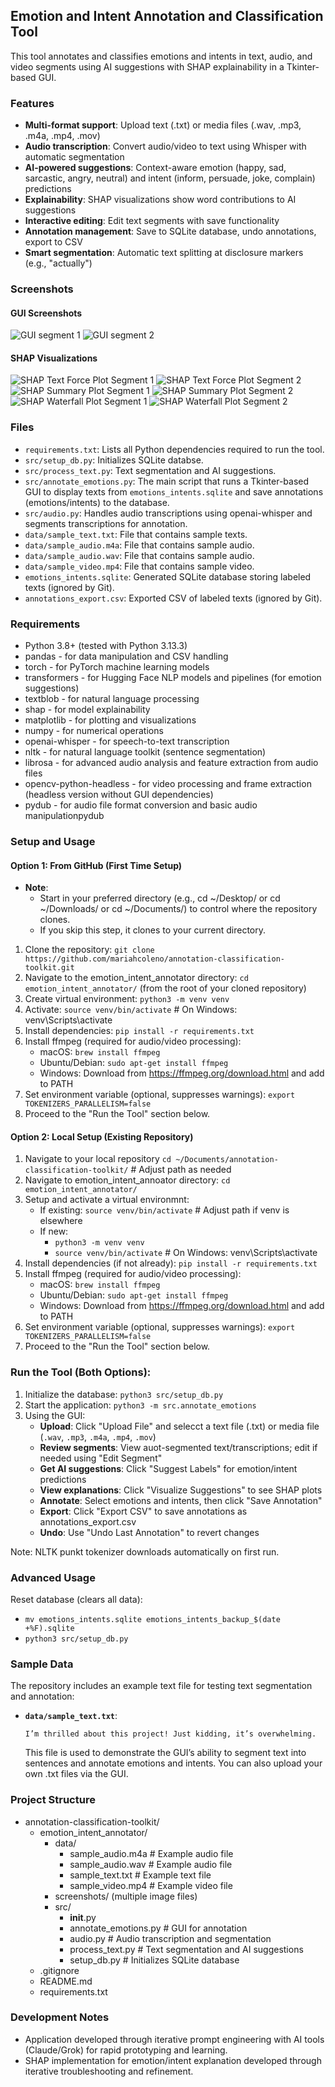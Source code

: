 ## Emotion and Intent Annotation and Classification Tool 
This tool annotates and classifies emotions and intents in text, audio, and video segments using AI suggestions with SHAP explainability in a Tkinter-based GUI.

### Features
- **Multi-format support**: Upload text (.txt) or media files (.wav, .mp3, .m4a, .mp4, .mov)
- **Audio transcription**: Convert audio/video to text using Whisper with automatic segmentation
- **AI-powered suggestions**: Context-aware emotion (happy, sad, sarcastic, angry, neutral) and intent (inform, persuade, joke, complain) predictions
- **Explainability**: SHAP visualizations show word contributions to AI suggestions
- **Interactive editing**: Edit text segments with save functionality
- **Annotation management**: Save to SQLite database, undo annotations, export to CSV
- **Smart segmentation**: Automatic text splitting at disclosure markers (e.g., "actually")

### Screenshots
#### GUI Screenshots
![GUI segment 1](screenshots/EmotionandIntentAnnotator_GUI_segment1.png)
![GUI segment 2](screenshots/EmotionandIntentAnnotator_GUI_segment2.png)

#### SHAP Visualizations
![SHAP Text Force Plot Segment 1](screenshots/shap_force_text_segment1.png)
![SHAP Text Force Plot Segment 2](screenshots/shap_force_text_segment2.png)
![SHAP Summary Plot Segment 1](screenshots/shap_summary_segment1.png)
![SHAP Summary Plot Segment 2](screenshots/shap_summary_segment2.png)
![SHAP Waterfall Plot Segment 1](screenshots/shap_waterfall_segment1.png)
![SHAP Waterfall Plot Segment 2](screenshots/shap_waterfall_segment2.png)

### Files
- `requirements.txt`: Lists all Python dependencies required to run the tool.
- `src/setup_db.py`: Initializes SQLite databse.
- `src/process_text.py`: Text segmentation and AI suggestions.
- `src/annotate_emotions.py`: The main script that runs a Tkinter-based GUI to display texts from `emotions_intents.sqlite` and save annotations (emotions/intents) to the database.
- `src/audio.py`: Handles audio transcriptions using openai-whisper and segments transcriptions for annotation. 
- `data/sample_text.txt`: File that contains sample texts.
- `data/sample_audio.m4a`: File that contains sample audio.
- `data/sample_audio.wav`: File that contains sample audio.
- `data/sample_video.mp4`: File that contains sample video.
- `emotions_intents.sqlite`: Generated SQLite database storing labeled texts (ignored by Git).
- `annotations_export.csv`: Exported CSV of labeled texts (ignored by Git).

### Requirements
- Python 3.8+ (tested with Python 3.13.3)
- pandas - for data manipulation and CSV handling
- torch - for PyTorch machine learning models
- transformers - for Hugging Face NLP models and pipelines (for emotion suggestions)
- textblob - for natural language processing
- shap - for model explainability
- matplotlib - for plotting and visualizations
- numpy - for numerical operations
- openai-whisper - for speech-to-text transcription
- nltk - for natural language toolkit (sentence segmentation)
- librosa - for advanced audio analysis and feature extraction from audio files
- opencv-python-headless - for video processing and frame extraction (headless version without GUI dependencies)
- pydub - for audio file format conversion and basic audio manipulationpydub

### Setup and Usage
#### Option 1: From GitHub (First Time Setup)
- **Note**:
  - Start in your preferred directory (e.g., cd ~/Desktop/ or cd ~/Downloads/ or cd ~/Documents/) to control where the repository clones. 
  - If you skip this step, it clones to your current directory.
1. Clone the repository: `git clone https://github.com/mariahcoleno/annotation-classification-toolkit.git`
2. Navigate to the emotion_intent_annotator directory: `cd emotion_intent_annotator/` (from the root of your cloned repository)
3. Create virtual environment: `python3 -m venv venv`
4. Activate: `source venv/bin/activate` # On Windows: venv\Scripts\activate
5. Install dependencies: `pip install -r requirements.txt`
6. Install ffmpeg (required for audio/video processing):
   - macOS: `brew install ffmpeg`
   - Ubuntu/Debian: `sudo apt-get install ffmpeg` 
   - Windows: Download from https://ffmpeg.org/download.html and add to PATH
7. Set environment variable (optional, suppresses warnings): `export TOKENIZERS_PARALLELISM=false`  
8. Proceed to the "Run the Tool" section below.

#### Option 2: Local Setup (Existing Repository)
1. Navigate to your local repository `cd ~/Documents/annotation-classification-toolkit/` # Adjust path as needed
2. Navigate to emotion_intent_annoator directory: `cd emotion_intent_annotator/`
3. Setup and activate a virtual environmnt:
   - If existing: `source venv/bin/activate` # Adjust path if venv is elsewhere
   - If new:
     - `python3 -m venv venv`
     - `source venv/bin/activate` # On Windows: venv\Scripts\activate
4. Install dependencies (if not already): `pip install -r requirements.txt` 
5. Install ffmpeg (required for audio/video processing):
   - macOS: `brew install ffmpeg`
   - Ubuntu/Debian: `sudo apt-get install ffmpeg`
   - Windows: Download from https://ffmpeg.org/download.html and add to PATH          
6. Set environment variable (optional, suppresses warnings): `export TOKENIZERS_PARALLELISM=false`
7. Proceed to the "Run the Tool" section below.

### Run the Tool (Both Options):
1. Initialize the database: `python3 src/setup_db.py`
2. Start the application: `python3 -m src.annotate_emotions` 
3. Using the GUI:
   - **Upload**: Click "Upload File" and selecct a text file (.txt) or media file (`.wav`, `.mp3`, `.m4a`, `.mp4`, `.mov`)
   - **Review segments**: View auot-segmented text/transcriptions; edit if needed using "Edit Segment"
   - **Get AI suggestions**: Click "Suggest Labels" for emotion/intent predictions
   - **View explanations**: Click "Visualize Suggestions" to see SHAP plots
   - **Annotate**: Select emotions and intents, then click "Save Annotation"
   - **Export**: Click "Export CSV" to save annotations as annotations_export.csv
   - **Undo**: Use "Undo Last Annotation" to revert changes

Note: NLTK punkt tokenizer downloads automatically on first run.
    
### Advanced Usage
Reset database (clears all data):
 - `mv emotions_intents.sqlite emotions_intents_backup_$(date +%F).sqlite`
 - `python3 src/setup_db.py`
    
### Sample Data
The repository includes an example text file for testing text segmentation and annotation:
- **`data/sample_text.txt`**: 
  ```text
  I’m thrilled about this project! Just kidding, it’s overwhelming.
  ```
  This file is used to demonstrate the GUI’s ability to segment text into sentences and annotate emotions and intents. You can also upload your own .txt files via the GUI.

### Project Structure
- annotation-classification-toolkit/
  - emotion_intent_annotator/
    - data/
      - sample_audio.m4a # Example audio file
      - sample_audio.wav # Example audio file
      - sample_text.txt # Example text file
      - sample_video.mp4 # Example video file 
    - screenshots/ (multiple image files)
    - src/
      - __init__.py
      - annotate_emotions.py # GUI for annotation
      - audio.py # Audio transcription and segmentation
      - process_text.py # Text segmentation and AI suggestions 
      - setup_db.py # Initializes SQLite database
  - .gitignore
  - README.md
  - requirements.txt

### Development Notes
- Application developed through iterative prompt engineering with AI tools (Claude/Grok) for rapid prototyping and learning.
- SHAP implementation for emotion/intent explanation developed through iterative troubleshooting and refinement.

